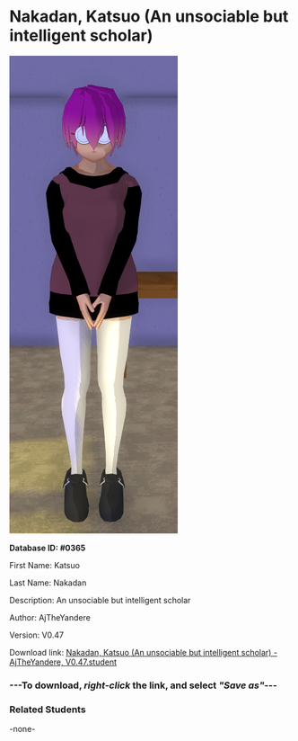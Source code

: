 # Nakadan, Katsuo (An unsociable but intelligent scholar)

<img src="../../Files/Images/Nakadan, Katsuo (An unsociable but intelligent scholar).png" title="Nakadan, Katsuo (An unsociable but intelligent scholar) - AjTheYandere, V0.47">

**Database ID: #0365**

First Name: Katsuo

Last Name: Nakadan

Description: An unsociable but intelligent scholar

Author: AjTheYandere

Version: V0.47

Download link: <a href="https://raw.githubusercontent.com/Arbiter1223/Daigaku-Gurashi-Custom-Students/master/Files/Student%20Files/Nakadan%2C%20Katsuo%20(An%20unsociable%20but%20intelligent%20scholar)%20-%20AjTheYandere%2C%20V0.47.student">Nakadan, Katsuo (An unsociable but intelligent scholar) - AjTheYandere, V0.47.student</a>

### ---**To download, _right-click_ the link, and select _"Save as"_**---

### Related Students

-none-
